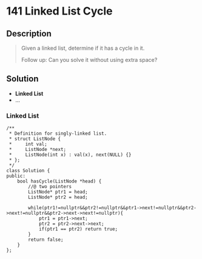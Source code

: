 # 141 Linked List Cycle

## Description
> Given a linked list, determine if it has a cycle in it.
> 
> Follow up:
> Can you solve it without using extra space?

## Solution
- **Linked List**
- ...


### Linked List
```
/**
 * Definition for singly-linked list.
 * struct ListNode {
 *     int val;
 *     ListNode *next;
 *     ListNode(int x) : val(x), next(NULL) {}
 * };
 */
class Solution {
public:
    bool hasCycle(ListNode *head) {
        //@ two pointers
        ListNode* ptr1 = head;
        ListNode* ptr2 = head;
        
        while(ptr1!=nullptr&&ptr2!=nullptr&&ptr1->next!=nullptr&&ptr2->next!=nullptr&&ptr2->next->next!=nullptr){
            ptr1 = ptr1->next;
            ptr2 = ptr2->next->next;
            if(ptr1 == ptr2) return true;
        }
        return false;
    }
};
```
